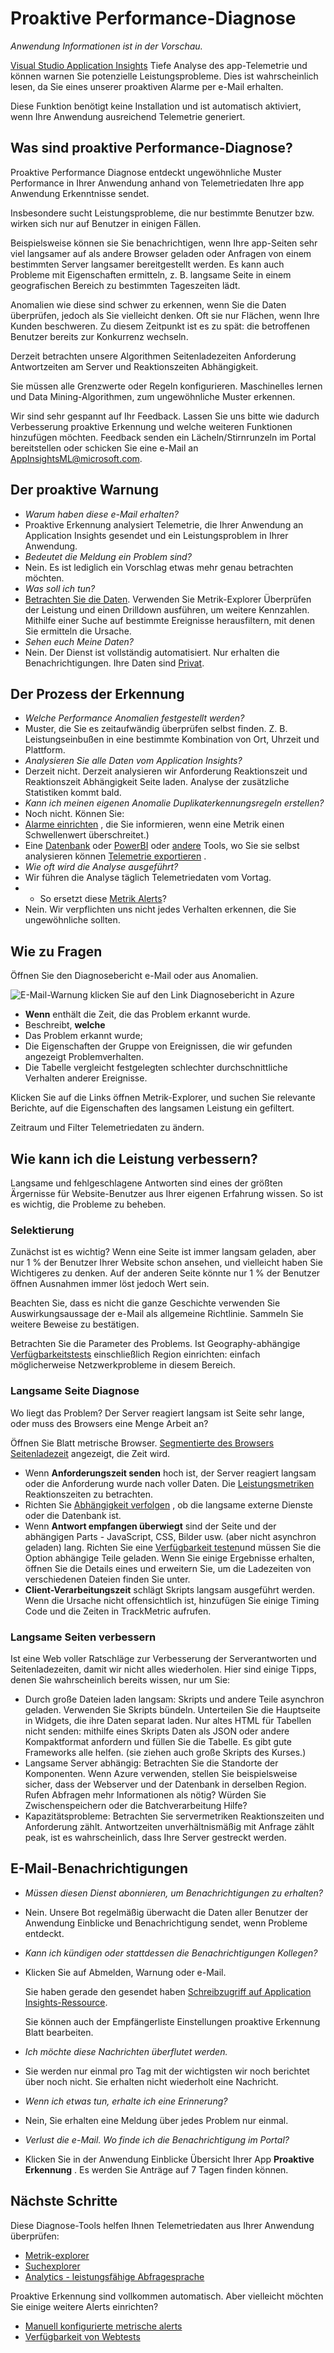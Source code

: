 <properties 
    pageTitle="Anwendung Einblicke: Proaktive Performance Diagnose | Microsoft Azure" 
    description="Application Insights Tiefe Analyse des app-Telemetrie und warnt Sie potenzielle Probleme." 
    services="application-insights" 
    documentationCenter="windows"
    authors="antonfrMSFT" 
    manager="douge"/>

<tags 
    ms.service="application-insights" 
    ms.workload="tbd" 
    ms.tgt_pltfrm="ibiza" 
    ms.devlang="na" 
    ms.topic="article" 
    ms.date="08/31/2016" 
    ms.author="awills"/>

#  <a name="proactive-performance-diagnostics"></a>Proaktive Performance-Diagnose

*Anwendung Informationen ist in der Vorschau.*

[Visual Studio Application Insights](app-insights-overview.md) Tiefe Analyse des app-Telemetrie und können warnen Sie potenzielle Leistungsprobleme. Dies ist wahrscheinlich lesen, da Sie eines unserer proaktiven Alarme per e-Mail erhalten. 

Diese Funktion benötigt keine Installation und ist automatisch aktiviert, wenn Ihre Anwendung ausreichend Telemetrie generiert.


## <a name="what-are-proactive-performance-diagnostics"></a>Was sind proaktive Performance-Diagnose?

Proaktive Performance Diagnose entdeckt ungewöhnliche Muster Performance in Ihrer Anwendung anhand von Telemetriedaten Ihre app Anwendung Erkenntnisse sendet. 

Insbesondere sucht Leistungsprobleme, die nur bestimmte Benutzer bzw. wirken sich nur auf Benutzer in einigen Fällen.

Beispielsweise können sie Sie benachrichtigen, wenn Ihre app-Seiten sehr viel langsamer auf als andere Browser geladen oder Anfragen von einem bestimmten Server langsamer bereitgestellt werden. Es kann auch Probleme mit Eigenschaften ermitteln, z. B. langsame Seite in einem geografischen Bereich zu bestimmten Tageszeiten lädt.

Anomalien wie diese sind schwer zu erkennen, wenn Sie die Daten überprüfen, jedoch als Sie vielleicht denken. Oft sie nur Flächen, wenn Ihre Kunden beschweren. Zu diesem Zeitpunkt ist es zu spät: die betroffenen Benutzer bereits zur Konkurrenz wechseln.

Derzeit betrachten unsere Algorithmen Seitenladezeiten Anforderung Antwortzeiten am Server und Reaktionszeiten Abhängigkeit.  

Sie müssen alle Grenzwerte oder Regeln konfigurieren. Maschinelles lernen und Data Mining-Algorithmen, zum ungewöhnliche Muster erkennen. 

Wir sind sehr gespannt auf Ihr Feedback. Lassen Sie uns bitte wie dadurch Verbesserung proaktive Erkennung und welche weiteren Funktionen hinzufügen möchten. Feedback senden ein Lächeln/Stirnrunzeln im Portal bereitstellen oder schicken Sie eine e-Mail an AppInsightsML@microsoft.com. 

## <a name="about-the-proactive-alert"></a>Der proaktive Warnung

* *Warum haben diese e-Mail erhalten?*
 * Proaktive Erkennung analysiert Telemetrie, die Ihrer Anwendung an Application Insights gesendet und ein Leistungsproblem in Ihrer Anwendung. 
* *Bedeutet die Meldung ein Problem sind?*
 * Nein. Es ist lediglich ein Vorschlag etwas mehr genau betrachten möchten. 
* *Was soll ich tun?*
 * [Betrachten Sie die Daten](#responding-to-an-alert). Verwenden Sie Metrik-Explorer Überprüfen der Leistung und einen Drilldown ausführen, um weitere Kennzahlen. Mithilfe einer Suche auf bestimmte Ereignisse herausfiltern, mit denen Sie ermitteln die Ursache. 
* *Sehen euch Meine Daten?*
 * Nein. Der Dienst ist vollständig automatisiert. Nur erhalten die Benachrichtigungen. Ihre Daten sind [Privat](app-insights-data-retention-privacy.md).


## <a name="the-detection-process"></a>Der Prozess der Erkennung

* *Welche Performance Anomalien festgestellt werden?*
 * Muster, die Sie es zeitaufwändig überprüfen selbst finden. Z. B. Leistungseinbußen in eine bestimmte Kombination von Ort, Uhrzeit und Plattform.
* *Analysieren Sie alle Daten vom Application Insights?*
 * Derzeit nicht. Derzeit analysieren wir Anforderung Reaktionszeit und Reaktionszeit Abhängigkeit Seite laden. Analyse der zusätzliche Statistiken kommt bald. 
* *Kann ich meinen eigenen Anomalie Duplikaterkennungsregeln erstellen?*
 * Noch nicht. Können Sie:
 * [Alarme einrichten](app-insights-alerts.md) , die Sie informieren, wenn eine Metrik einen Schwellenwert überschreitet.)
 * Eine [Datenbank](app-insights-code-sample-export-sql-stream-analytics.md) oder [PowerBI](app-insights-export-power-bi.md) oder [andere](app-insights-code-sample-export-telemetry-sql-database.md) Tools, wo Sie sie selbst analysieren können [Telemetrie exportieren](app-insights-export-telemetry.md) .
* *Wie oft wird die Analyse ausgeführt?*
 * Wir führen die Analyse täglich Telemetriedaten vom Vortag.
* * So ersetzt diese [Metrik Alerts](app-insights-alerts.md)?
 * Nein.  Wir verpflichten uns nicht jedes Verhalten erkennen, die Sie ungewöhnliche sollten.

## <a name="how-to-investigate-the-issues-raised"></a>Wie zu Fragen

Öffnen Sie den Diagnosebericht e-Mail oder aus Anomalien.

![E-Mail-Warnung klicken Sie auf den Link Diagnosebericht in Azure](./media/app-insights-proactive-performance-diagnostics/03.png)


* **Wenn** enthält die Zeit, die das Problem erkannt wurde.
* Beschreibt, **welche**
 * Das Problem erkannt wurde;
 * Die Eigenschaften der Gruppe von Ereignissen, die wir gefunden angezeigt Problemverhalten.
* Die Tabelle vergleicht festgelegten schlechter durchschnittliche Verhalten anderer Ereignisse.

Klicken Sie auf die Links öffnen Metrik-Explorer, und suchen Sie relevante Berichte, auf die Eigenschaften des langsamen Leistung ein gefiltert.

Zeitraum und Filter Telemetriedaten zu ändern.

## <a name="how-can-i-improve-performance"></a>Wie kann ich die Leistung verbessern?

Langsame und fehlgeschlagene Antworten sind eines der größten Ärgernisse für Website-Benutzer aus Ihrer eigenen Erfahrung wissen. So ist es wichtig, die Probleme zu beheben.

### <a name="triage"></a>Selektierung

Zunächst ist es wichtig? Wenn eine Seite ist immer langsam geladen, aber nur 1 % der Benutzer Ihrer Website schon ansehen, und vielleicht haben Sie Wichtigeres zu denken. Auf der anderen Seite könnte nur 1 % der Benutzer öffnen Ausnahmen immer löst jedoch Wert sein.

Beachten Sie, dass es nicht die ganze Geschichte verwenden Sie Auswirkungsaussage der e-Mail als allgemeine Richtlinie. Sammeln Sie weitere Beweise zu bestätigen.

Betrachten Sie die Parameter des Problems. Ist Geography-abhängige [Verfügbarkeitstests](app-insights-monitor-web-app-availability.md) einschließlich Region einrichten: einfach möglicherweise Netzwerkprobleme in diesem Bereich. 

### <a name="diagnose-slow-page-loads"></a>Langsame Seite Diagnose 

Wo liegt das Problem? Der Server reagiert langsam ist Seite sehr lange, oder muss des Browsers eine Menge Arbeit an?

Öffnen Sie Blatt metrische Browser. [Segmentierte des Browsers Seitenladezeit](app-insights-javascript.md#explore-your-data) angezeigt, die Zeit wird. 

* Wenn **Anforderungszeit senden** hoch ist, der Server reagiert langsam oder die Anforderung wurde nach voller Daten. Die [Leistungsmetriken](app-insights-web-monitor-performance.md#metrics) Reaktionszeiten zu betrachten. 
* Richten Sie [Abhängigkeit verfolgen](app-insights-dependencies.md) , ob die langsame externe Dienste oder die Datenbank ist.
* Wenn **Antwort empfangen überwiegt** sind der Seite und der abhängigen Parts - JavaScript, CSS, Bilder usw. (aber nicht asynchron geladen) lang. Richten Sie eine [Verfügbarkeit testen](app-insights-monitor-web-app-availability.md)und müssen Sie die Option abhängige Teile geladen. Wenn Sie einige Ergebnisse erhalten, öffnen Sie die Details eines und erweitern Sie, um die Ladezeiten von verschiedenen Dateien finden Sie unter.
* **Client-Verarbeitungszeit** schlägt Skripts langsam ausgeführt werden. Wenn die Ursache nicht offensichtlich ist, hinzufügen Sie einige Timing Code und die Zeiten in TrackMetric aufrufen.

### <a name="improve-slow-pages"></a>Langsame Seiten verbessern

Ist eine Web voller Ratschläge zur Verbesserung der Serverantworten und Seitenladezeiten, damit wir nicht alles wiederholen. Hier sind einige Tipps, denen Sie wahrscheinlich bereits wissen, nur um Sie:

* Durch große Dateien laden langsam: Skripts und andere Teile asynchron geladen. Verwenden Sie Skripts bündeln. Unterteilen Sie die Hauptseite in Widgets, die ihre Daten separat laden. Nur altes HTML für Tabellen nicht senden: mithilfe eines Skripts Daten als JSON oder andere Kompaktformat anfordern und füllen Sie die Tabelle. Es gibt gute Frameworks alle helfen. (sie ziehen auch große Skripts des Kurses.)
* Langsame Server abhängig: Betrachten Sie die Standorte der Komponenten. Wenn Azure verwenden, stellen Sie beispielsweise sicher, dass der Webserver und der Datenbank in derselben Region. Rufen Abfragen mehr Informationen als nötig? Würden Sie Zwischenspeichern oder die Batchverarbeitung Hilfe?
* Kapazitätsprobleme: Betrachten Sie servermetriken Reaktionszeiten und Anforderung zählt. Antwortzeiten unverhältnismäßig mit Anfrage zählt peak, ist es wahrscheinlich, dass Ihre Server gestreckt werden. 


## <a name="notification-emails"></a>E-Mail-Benachrichtigungen

* *Müssen diesen Dienst abonnieren, um Benachrichtigungen zu erhalten?*
 * Nein. Unsere Bot regelmäßig überwacht die Daten aller Benutzer der Anwendung Einblicke und Benachrichtigung sendet, wenn Probleme entdeckt.
* *Kann ich kündigen oder stattdessen die Benachrichtigungen Kollegen?*
 * Klicken Sie auf Abmelden, Warnung oder e-Mail. 
 
    Sie haben gerade den gesendet haben [Schreibzugriff auf Application Insights-Ressource](app-insights-resources-roles-access-control.md).

    Sie können auch der Empfängerliste Einstellungen proaktive Erkennung Blatt bearbeiten.
* *Ich möchte diese Nachrichten überflutet werden.*
 * Sie werden nur einmal pro Tag mit der wichtigsten wir noch berichtet über noch nicht. Sie erhalten nicht wiederholt eine Nachricht.
* *Wenn ich etwas tun, erhalte ich eine Erinnerung?*
 * Nein, Sie erhalten eine Meldung über jedes Problem nur einmal. 
* *Verlust die e-Mail. Wo finde ich die Benachrichtigung im Portal?*
 * Klicken Sie in der Anwendung Einblicke Übersicht Ihrer App **Proaktive Erkennung** . Es werden Sie Anträge auf 7 Tagen finden können.


## <a name="next-steps"></a>Nächste Schritte

Diese Diagnose-Tools helfen Ihnen Telemetriedaten aus Ihrer Anwendung überprüfen:

* [Metrik-explorer](app-insights-metrics-explorer.md)
* [Suchexplorer](app-insights-diagnostic-search.md)
* [Analytics - leistungsfähige Abfragesprache](app-insights-analytics-tour.md)

Proaktive Erkennung sind vollkommen automatisch. Aber vielleicht möchten Sie einige weitere Alerts einrichten?

* [Manuell konfigurierte metrische alerts](app-insights-alerts.md)
* [Verfügbarkeit von Webtests](app-insights-monitor-web-app-availability.md) 

